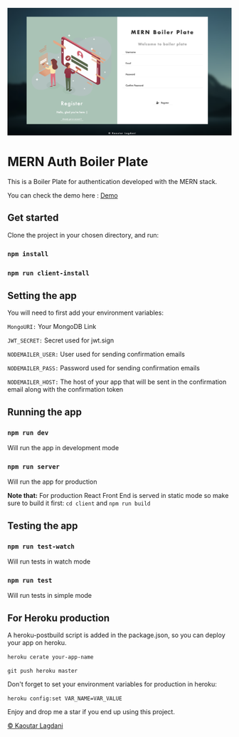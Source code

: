![ScreenShot](/client/public/img/screen.png)

# MERN Auth Boiler Plate

This is a Boiler Plate for authentication developed with the MERN stack.

You can check the demo here :
[Demo](https://mern-kl-boilerplate.herokuapp.com/)

## Get started

Clone the project in your chosen directory, and run:

### `npm install`

### `npm run client-install`

## Setting the app

You will need to first add your environment variables:

`MongoURI:` Your MongoDB Link

`JWT_SECRET:` Secret used for jwt.sign

`NODEMAILER_USER:` User used for sending confirmation emails

`NODEMAILER_PASS:` Password used for sending confirmation emails

`NODEMAILER_HOST:` The host of your app that will be sent in the confirmation email along with the confirmation token

## Running the app

### `npm run dev`

Will run the app in development mode

### `npm run server`

Will run the app for production

**Note that:** For production React Front End is served in static mode so make sure to build it first: `cd client` and `npm run build`

## Testing the app

### `npm run test-watch`

Will run tests in watch mode

### `npm run test`

Will run tests in simple mode

## For Heroku production

A heroku-postbuild script is added in the package.json, so you can deploy your app on heroku.

`heroku cerate your-app-name`

`git push heroku master`

Don't forget to set your environment variables for production in heroku:

`heroku config:set VAR_NAME=VAR_VALUE`

Enjoy and drop me a star if you end up using this project.

[© Kaoutar Lagdani](https://lagdani.com/)
